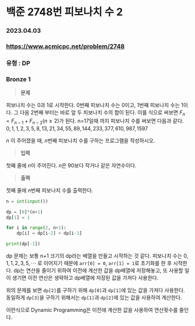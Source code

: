 # 백준 2748번 피보나치 수 2
### 2023.04.03
### https://www.acmicpc.net/problem/2748
### 유형 : DP
### Bronze 1

> **문제**

피보나치 수는 0과 1로 시작한다. 0번째 피보나치 수는 0이고, 1번째 피보나치 수는 1이다. 그 다음 2번째 부터는 바로 앞 두 피보나치 수의 합이 된다.
이를 식으로 써보면 $F_n = F_{n-1} + F_{n-2} (n ≥ 2)$가 된다.
n=17일때 까지 피보나치 수를 써보면 다음과 같다.
$0, 1, 1, 2, 3, 5, 8, 13, 21, 34, 55, 89, 144, 233, 377, 610, 987, 1597$

$n$ 이 주어졌을 때, $n$번째 피보나치 수를 구하는 프로그램을 작성하시오.

> **입력**

첫째 줄에 $n$이 주어진다. $n$은 90보다 작거나 같은 자연수이다.

> **출력**

첫째 줄에 $n$번째 피보나치 수를 출력한다.

```python
n = int(input())

dp = [0]*(n+1)
dp[1] = 1

for i in range(2, n+1):
    dp[i] = dp[i-2] + dp[i-1]

print(dp[-1])
```

dp 문제는 보통 n+1 크기의 dp라는 배열을 만들고 시작하는 것 같다.
피보나치 수는 $0, 1, 1, 2, 3, 5, \cdots$ 로 이어지기 때문에 `arr[0] = 0`, `arr[1] = 1`로 초기화를 한 후 시작한다.
dp는 연산을 줄이기 위하여 이전에 계산한 값을 dp배열에 저장해놓고, 또 사용할 일이 생기면 이전 연산은 생략하고 dp배열에 저장된 값을 가져다 사용한다.

위의 문제를 보면 `dp[2]`를 구하기 위해 `dp[0]`과 `dp[1]`에 있는 값을 가져다 사용한다.
동일하게 `dp[3]`을 구하기 위해서는 `dp[1]`과 `dp[2]`에 있는 값을 사용하여 계산한다.

이런식으로 Dynamic Programming은 이전에 계산한 값을 사용하여 연산횟수를 줄인다.
